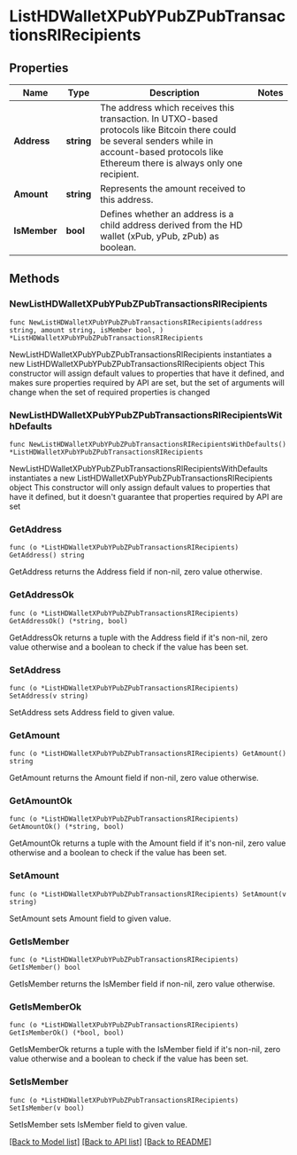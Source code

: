 # ListHDWalletXPubYPubZPubTransactionsRIRecipients

## Properties

Name | Type | Description | Notes
------------ | ------------- | ------------- | -------------
**Address** | **string** | The address which receives this transaction. In UTXO-based protocols like Bitcoin there could be several senders while in account-based protocols like Ethereum there is always only one recipient. | 
**Amount** | **string** | Represents the amount received to this address. | 
**IsMember** | **bool** | Defines whether an address is a child address derived from the HD wallet (xPub, yPub, zPub) as boolean. | 

## Methods

### NewListHDWalletXPubYPubZPubTransactionsRIRecipients

`func NewListHDWalletXPubYPubZPubTransactionsRIRecipients(address string, amount string, isMember bool, ) *ListHDWalletXPubYPubZPubTransactionsRIRecipients`

NewListHDWalletXPubYPubZPubTransactionsRIRecipients instantiates a new ListHDWalletXPubYPubZPubTransactionsRIRecipients object
This constructor will assign default values to properties that have it defined,
and makes sure properties required by API are set, but the set of arguments
will change when the set of required properties is changed

### NewListHDWalletXPubYPubZPubTransactionsRIRecipientsWithDefaults

`func NewListHDWalletXPubYPubZPubTransactionsRIRecipientsWithDefaults() *ListHDWalletXPubYPubZPubTransactionsRIRecipients`

NewListHDWalletXPubYPubZPubTransactionsRIRecipientsWithDefaults instantiates a new ListHDWalletXPubYPubZPubTransactionsRIRecipients object
This constructor will only assign default values to properties that have it defined,
but it doesn't guarantee that properties required by API are set

### GetAddress

`func (o *ListHDWalletXPubYPubZPubTransactionsRIRecipients) GetAddress() string`

GetAddress returns the Address field if non-nil, zero value otherwise.

### GetAddressOk

`func (o *ListHDWalletXPubYPubZPubTransactionsRIRecipients) GetAddressOk() (*string, bool)`

GetAddressOk returns a tuple with the Address field if it's non-nil, zero value otherwise
and a boolean to check if the value has been set.

### SetAddress

`func (o *ListHDWalletXPubYPubZPubTransactionsRIRecipients) SetAddress(v string)`

SetAddress sets Address field to given value.


### GetAmount

`func (o *ListHDWalletXPubYPubZPubTransactionsRIRecipients) GetAmount() string`

GetAmount returns the Amount field if non-nil, zero value otherwise.

### GetAmountOk

`func (o *ListHDWalletXPubYPubZPubTransactionsRIRecipients) GetAmountOk() (*string, bool)`

GetAmountOk returns a tuple with the Amount field if it's non-nil, zero value otherwise
and a boolean to check if the value has been set.

### SetAmount

`func (o *ListHDWalletXPubYPubZPubTransactionsRIRecipients) SetAmount(v string)`

SetAmount sets Amount field to given value.


### GetIsMember

`func (o *ListHDWalletXPubYPubZPubTransactionsRIRecipients) GetIsMember() bool`

GetIsMember returns the IsMember field if non-nil, zero value otherwise.

### GetIsMemberOk

`func (o *ListHDWalletXPubYPubZPubTransactionsRIRecipients) GetIsMemberOk() (*bool, bool)`

GetIsMemberOk returns a tuple with the IsMember field if it's non-nil, zero value otherwise
and a boolean to check if the value has been set.

### SetIsMember

`func (o *ListHDWalletXPubYPubZPubTransactionsRIRecipients) SetIsMember(v bool)`

SetIsMember sets IsMember field to given value.



[[Back to Model list]](../README.md#documentation-for-models) [[Back to API list]](../README.md#documentation-for-api-endpoints) [[Back to README]](../README.md)


